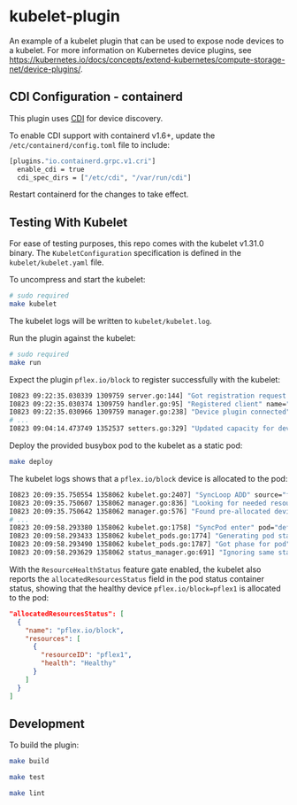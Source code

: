 # kubelet-plugin

An example of a kubelet plugin that can be used to expose node devices to a 
kubelet. For more information on Kubernetes device plugins, see
https://kubernetes.io/docs/concepts/extend-kubernetes/compute-storage-net/device-plugins/.

## CDI Configuration - containerd

This plugin uses [CDI](https://github.com/cncf-tags/container-device-interface/)
for device discovery.

To enable CDI support with containerd v1.6+, update the 
`/etc/containerd/config.toml` file to include:

```sh
[plugins."io.containerd.grpc.v1.cri"]
  enable_cdi = true
  cdi_spec_dirs = ["/etc/cdi", "/var/run/cdi"]
```

Restart containerd for the changes to take effect.

## Testing With Kubelet

For ease of testing purposes, this repo comes with the kubelet v1.31.0 binary. 
The `KubeletConfiguration` specification is defined in the `kubelet/kubelet.yaml`
file.

To uncompress and start the kubelet:

```sh
# sudo required
make kubelet
```

The kubelet logs will be written to `kubelet/kubelet.log`.

Run the plugin against the kubelet:

```sh
# sudo required
make run
```

Expect the plugin `pflex.io/block` to register successfully with the kubelet:
```sh
I0823 09:22:35.030339 1309759 server.go:144] "Got registration request from device plugin with resource" resourceName="pflex.io/block"
I0823 09:22:35.030374 1309759 handler.go:95] "Registered client" name="pflex.io/block"
I0823 09:22:35.030966 1309759 manager.go:238] "Device plugin connected" resourceName="pflex.io/block"
# ...
I0823 09:04:14.473749 1352537 setters.go:329] "Updated capacity for device plugin" plugin="pflex.io/block" capacity=3
```

Deploy the provided busybox pod to the kubelet as a static pod:

```sh
make deploy
```

The kubelet logs shows that a `pflex.io/block` device is allocated to the pod:

```sh
I0823 20:09:35.750554 1358062 kubelet.go:2407] "SyncLoop ADD" source="file" pods=["default/busybox-pflex-localhost"]
I0823 20:09:35.750607 1358062 manager.go:836] "Looking for needed resources" needed=1 resourceName="pflex.io/block"
I0823 20:09:35.750642 1358062 manager.go:576] "Found pre-allocated devices for resource on pod" resourceName="pflex.io/block" containerName="busybox" podUID="a9dc80a0d8f74cefb3be144bbfc1b898" devices=["pfl   2117 ex1"]
# ...
I0823 20:09:58.293380 1358062 kubelet.go:1758] "SyncPod enter" pod="default/busybox-pflex-localhost" podUID="a9dc80a0d8f74cefb3be144bbfc1b898"
I0823 20:09:58.293433 1358062 kubelet_pods.go:1774] "Generating pod status" podIsTerminal=false pod="default/busybox-pflex-localhost"
I0823 20:09:58.293490 1358062 kubelet_pods.go:1787] "Got phase for pod" pod="default/busybox-pflex-localhost" oldPhase="Running" phase="Running"
I0823 20:09:58.293629 1358062 status_manager.go:691] "Ignoring same status for pod" pod="default/busybox-pflex-localhost" status={"phase":"Running","conditions":[{"type":"PodReadyToStartContainers","status":"True","lastProbeTime":null,"lastTransitionTime":"2024-08-24T03:09:35Z"},{"type":"Initialized","status":"True","lastProbeTime":null,"lastTransitionTime":"2024-08-24T03:09:35Z"},{"type":"Ready","status":"True","lastProbeTime":null,"lastTransitionTime":"2024-08-24T03:09:35Z"},{"type":"ContainersReady","status":"True","lastProbeTime":null,"lastTransitionTime":"2024-08-24T03:09:35Z"},{"type":"PodScheduled","status":"True","lastProbeTime":null,"lastTransitionTime":"2024-08-24T03:09:35Z"}],"podIP":"172.16.16.4","podIPs":[{"ip":"172.16.16.4"}],"startTime":"2024-08-24T03:09:35Z","containerStatuses":[{"name":"busybox","state":{"running":{"startedAt":"2024-08-24T02:11:58Z"}},"lastState":{},"ready":true,"restartCount":0,"image":"docker.io/library/busybox:latest","imageID":"docker.io/library/busybox@sha256:9ae97d36d26566ff84e8893c64a6dc4fe8ca6d1144bf5b87b2b85a32def253c7","containerID":"containerd://72ebbaf688f4454f47eec5991d36ec02fa82299e92ff6f849751c828f3c69ac0","started":true,"allocatedResourcesStatus":[{"name":"pflex.io/block","resources":[{"resourceID":"pflex1","health":"Healthy"}]}]}],"qosClass":"BestEffort"}
```

With the `ResourceHealthStatus` feature gate enabled, the kubelet also reports 
the `allocatedResourcesStatus` field in the pod status container status, 
showing that the healthy device `pflex.io/block=pflex1` is allocated to the pod:

```json
"allocatedResourcesStatus": [
  {
    "name": "pflex.io/block",
    "resources": [
      {
        "resourceID": "pflex1",
        "health": "Healthy"
      }
    ]
  }
]
```

## Development

To build the plugin:

```sh
make build

make test

make lint
```
